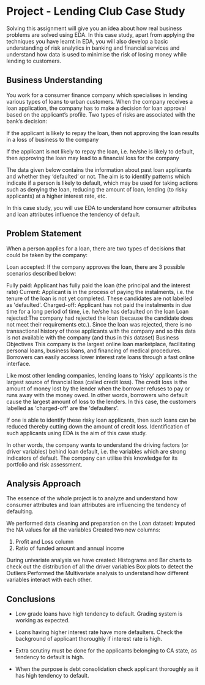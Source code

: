 # Project - Lending Club Case Study
Solving this assignment will give you an idea about how real business problems are solved using EDA. In this case study, apart from applying the techniques you have learnt in EDA, you will also develop a basic understanding of risk analytics in banking and financial services and understand how data is used to minimise the risk of losing money while lending to customers.


## Business Understanding
You work for a consumer finance company which specialises in lending various types of loans to urban customers. When the company receives a loan application, the company has to make a decision for loan approval based on the applicant’s profile. Two types of risks are associated with the bank’s decision:

If the applicant is likely to repay the loan, then not approving the loan results in a loss of business to the company

If the applicant is not likely to repay the loan, i.e. he/she is likely to default, then approving the loan may lead to a financial loss for the company

The data given below contains the information about past loan applicants and whether they ‘defaulted’ or not. The aim is to identify patterns which indicate if a person is likely to default, which may be used for taking actions such as denying the loan, reducing the amount of loan, lending (to risky applicants) at a higher interest rate, etc.

In this case study, you will use EDA to understand how consumer attributes and loan attributes influence the tendency of default.


## Problem Statement
When a person applies for a loan, there are two types of decisions that could be taken by the company:

Loan accepted: If the company approves the loan, there are 3 possible scenarios described below:

Fully paid: Applicant has fully paid the loan (the principal and the interest rate) Current: Applicant is in the process of paying the instalments, i.e. the tenure of the loan is not yet completed. These candidates are not labelled as 'defaulted'. Charged-off: Applicant has not paid the instalments in due time for a long period of time, i.e. he/she has defaulted on the loan Loan rejected:The company had rejected the loan (because the candidate does not meet their requirements etc.). Since the loan was rejected, there is no transactional history of those applicants with the company and so this data is not available with the company (and thus in this dataset) Business Objectives This company is the largest online loan marketplace, facilitating personal loans, business loans, and financing of medical procedures. Borrowers can easily access lower interest rate loans through a fast online interface.

Like most other lending companies, lending loans to ‘risky’ applicants is the largest source of financial loss (called credit loss). The credit loss is the amount of money lost by the lender when the borrower refuses to pay or runs away with the money owed. In other words, borrowers who default cause the largest amount of loss to the lenders. In this case, the customers labelled as 'charged-off' are the 'defaulters'.

If one is able to identify these risky loan applicants, then such loans can be reduced thereby cutting down the amount of credit loss. Identification of such applicants using EDA is the aim of this case study.

In other words, the company wants to understand the driving factors (or driver variables) behind loan default, i.e. the variables which are strong indicators of default. The company can utilise this knowledge for its portfolio and risk assessment.

## Analysis Approach
The essence of the whole project is to analyze and understand how consumer attributes and loan  attributes are influencing the tendency of defaulting.

We performed data cleaning and preparation on the Loan dataset:
  Imputed the NA values for all the variables
  Created two new columns: 
  1. Profit and Loss column
  2. Ratio of funded amount and annual income

During univariate analysis we have created:
  Histograms and Bar charts to check out the distribution of all the driver variables
  Box plots to detect the Outliers
  Performed the Multivariate analysis to understand how different variables interact with each  other.


## Conclusions
- Low grade loans have high tendency to default.  Grading system is working as expected.

- Loans having higher interest rate have more  defaulters. Check the background of applicant  thoroughly if interest rate is high.

- Extra scrutiny must be done for the applicants  belonging to CA state, as tendency to default is  high.

- When the purpose is debt consolidation check  applicant thoroughly as it has high tendency to  default.

